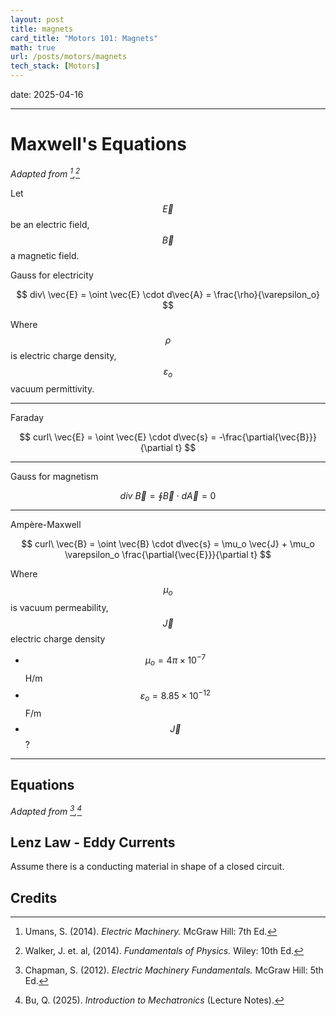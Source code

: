 ```yaml
---
layout: post
title: magnets
card_title: "Motors 101: Magnets"
math: true
url: /posts/motors/magnets
tech_stack: [Motors]
---
```

date: 2025-04-16

***

# Maxwell's Equations

*Adapted from [^2],[^3]*

Let $$\vec{E}$$ be an electric field, $$\vec{B}$$ a magnetic field.

Gauss for electricity

$$
div\ \vec{E}
= \oint \vec{E} \cdot d\vec{A}
= \frac{\rho}{\varepsilon_o}
$$

Where $$\rho$$ is electric charge density, $$\varepsilon_o$$ vacuum permittivity.

***

Faraday

$$
curl\ \vec{E} 
= \oint \vec{E} \cdot d\vec{s}
= -\frac{\partial{\vec{B}}}{\partial t}
$$

***

Gauss for magnetism

$$
div\ \vec{B} 
= \oint \vec{B} \cdot d\vec{A}
= 0
$$

***

Ampère-Maxwell

$$
curl\ \vec{B}
= \oint \vec{B} \cdot d\vec{s}
= \mu_o \vec{J} + \mu_o \varepsilon_o \frac{\partial{\vec{E}}}{\partial t}
$$

Where $$\mu_o$$ is vacuum permeability, $$\vec{J}$$ electric charge density

- $$\mu_o = 4\pi \times 10^{-7}$$ H/m
- $$\varepsilon_o = 8.85 \times 10^{-12}$$ F/m
- $$\vec{J}$$ ?

***


## Equations

*Adapted from [^1],[^4]*


## Lenz Law - Eddy Currents

Assume there is a conducting material in shape of a closed circuit. 

## Credits

[^1]: Chapman, S. (2012). _Electric Machinery Fundamentals._ McGraw Hill: 5th Ed.

[^2]: Umans, S. (2014). _Electric Machinery._ McGraw Hill: 7th Ed.

[^3]: Walker, J. et. al, (2014). _Fundamentals of Physics._ Wiley: 10th Ed.

[^4]: Bu, Q. (2025). _Introduction to Mechatronics_ (Lecture Notes).
